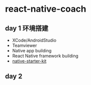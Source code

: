 # react-native-coach

## day 1 环境搭建
 * XCode/AndroidStudio
 * Teamviewer
 * Native app building
 * React Native framework building
 * [native-starter-kit](https://github.com/start-react/native-starter-kit)
 
## day 2 
 
